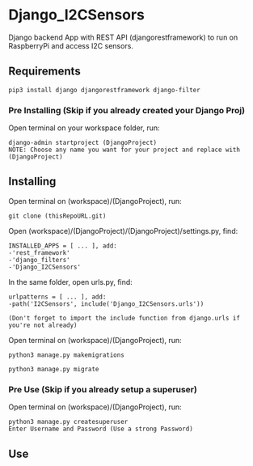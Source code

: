 # Django_I2CSensors
Django backend App with REST API (djangorestframework) to run on RaspberryPi and access I2C sensors.

## Requirements
```
pip3 install django djangorestframework django-filter

```

### Pre Installing (Skip if you already created your Django Proj)
Open terminal on your workspace folder, run:
```
django-admin startproject (DjangoProject)
NOTE: Choose any name you want for your project and replace with (DjangoProject)
```

## Installing
Open terminal on (workspace)/(DjangoProject), run:
```
git clone (thisRepoURL.git)
```

Open (workspace)/(DjangoProject)/(DjangoProject)/settings.py, find:
```
INSTALLED_APPS = [ ... ], add:
-'rest_framework'
-'django_filters'
-'Django_I2CSensors'
```
In the same folder, open urls.py, find:
```
urlpatterns = [ ... ], add:
-path('I2CSensors', include('Django_I2CSensors.urls'))

(Don't forget to import the include function from django.urls if you're not already)
```


Open terminal on (workspace)/(DjangoProject), run:
```
python3 manage.py makemigrations

python3 manage.py migrate
```

### Pre Use (Skip if you already setup a superuser)
Open terminal on (workspace)/(DjangoProject), run:
```
python3 manage.py createsuperuser
Enter Username and Password (Use a strong Password)
```

## Use 

